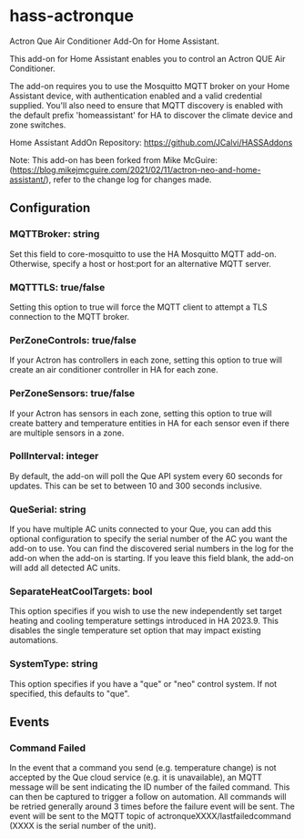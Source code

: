 # hass-actronque
Actron Que Air Conditioner Add-On for Home Assistant.

This add-on for Home Assistant enables you to control an Actron QUE Air Conditioner. 

The add-on requires you to use the Mosquitto MQTT broker on your Home Assistant device, with authentication enabled and a valid credential supplied. You'll also need to ensure that MQTT discovery is enabled with the default prefix 'homeassistant' for HA to discover the climate device and zone switches.

Home Assistant AddOn Repository: https://github.com/JCalvi/HASSAddons

Note: This add-on has been forked from Mike McGuire:  (https://blog.mikejmcguire.com/2021/02/11/actron-neo-and-home-assistant/), refer to the change log for changes made.

## Configuration
### MQTTBroker: string
Set this field to core-mosquitto to use the HA Mosquitto MQTT add-on. Otherwise, specify a host or host:port for an alternative MQTT server.

### MQTTTLS: true/false
Setting this option to true will force the MQTT client to attempt a TLS connection to the MQTT broker.

### PerZoneControls: true/false
If your Actron has controllers in each zone, setting this option to true will create an air conditioner controller in HA for each zone.

### PerZoneSensors: true/false
If your Actron has sensors in each zone, setting this option to true will create battery and temperature entities in HA for each sensor even if there are multiple sensors in a zone.

### PollInterval: integer
By default, the add-on will poll the Que API system every 60 seconds for updates. This can be set to between 10 and 300 seconds inclusive.

### QueSerial: string
If you have multiple AC units connected to your Que, you can add this optional configuration to specify the serial number of the AC you want the add-on to use. You can find the discovered serial numbers in the log for the add-on when the add-on is starting. If you leave this field blank, the add-on will add all detected AC units.

### SeparateHeatCoolTargets: bool
This option specifies if you wish to use the new independently set target heating and cooling temperature settings introduced in HA 2023.9. This disables the single temperature set option that may impact existing automations.

### SystemType: string
This option specifies if you have a "que" or "neo" control system. If not specified, this defaults to "que". 

## Events
### Command Failed
In the event that a command you send (e.g. temperature change) is not accepted by the Que cloud service (e.g. it is unavailable), an MQTT message will be sent indicating the ID number of the failed command. This can then be captured to trigger a follow on automation. All commands will be retried generally around 3 times before the failure event will be sent. The event will be sent to the MQTT topic of actronqueXXXX/lastfailedcommand (XXXX is the serial number of the unit).
